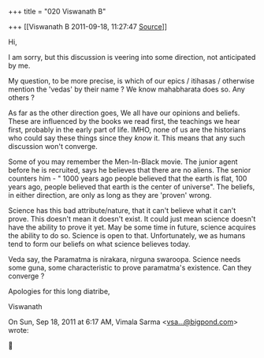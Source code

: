 +++
title = "020 Viswanath B"

+++
[[Viswanath B	2011-09-18, 11:27:47 [Source](https://groups.google.com/g/samskrita/c/DnABtLXxkRA)]]



Hi,  
  
I am sorry, but this discussion is veering into some direction, not anticipated by me.  
  
My question, to be more precise, is which of our epics / itihasas / otherwise mention the 'vedas' by their name ? We know mahabharata does so. Any others ?  
  
As far as the other direction goes, We all have our opinions and beliefs. These are influenced by the books we read first, the teachings we hear first, probably in the early part of life. IMHO, none of us are the historians who could say these things since they *know* it. This means that any such discussion won't converge.  
  
Some of you may remember the Men-In-Black movie. The junior agent before he is recruited, says he believes that there are no aliens. The senior counters him - " 1000 years ago people believed that the earth is flat, 100 years ago, people believed that earth is the center of universe". The beliefs, in either direction, are only as long as they are 'proven' wrong.  
  
Science has this bad attribute/nature, that it can't believe what it can't prove. This doesn't mean it doesn't exist. It could just mean science doesn't have the ability to prove it yet. May be some time in future, science acquires the ability to do so. Science is open to that. Unfortunately, we as humans tend to form our beliefs on what science believes today.  
  
Veda say, the Paramatma is nirakara, nirguna swaroopa. Science needs some guna, some characteristic to prove paramatma's existence. Can they converge ?  
  
Apologies for this long diatribe,  
  
Viswanath  
  

On Sun, Sep 18, 2011 at 6:17 AM, Vimala Sarma \<[vsa...@bigpond.com]()\> wrote:  



